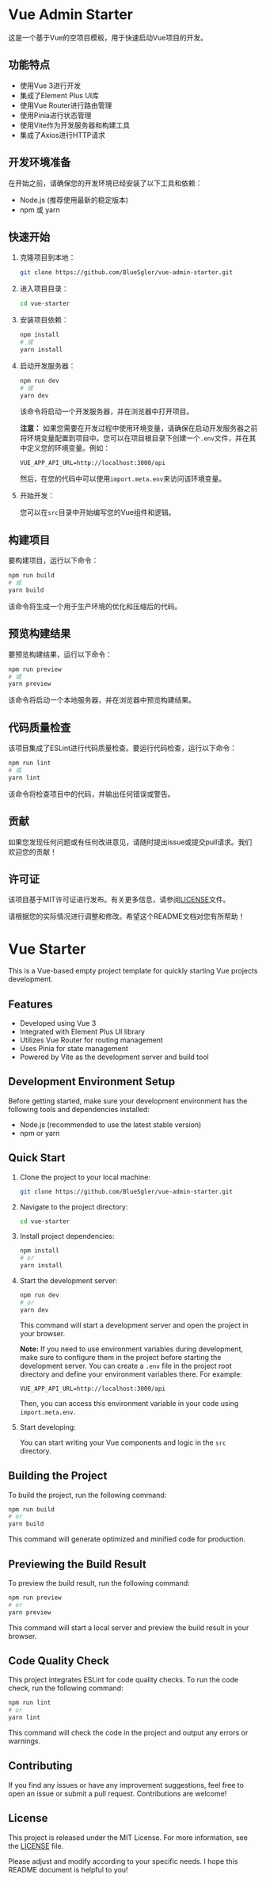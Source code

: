 # Vue Admin Starter

这是一个基于Vue的空项目模板，用于快速启动Vue项目的开发。

## 功能特点

- 使用Vue 3进行开发
- 集成了Element Plus UI库
- 使用Vue Router进行路由管理
- 使用Pinia进行状态管理
- 使用Vite作为开发服务器和构建工具
- 集成了Axios进行HTTP请求

## 开发环境准备

在开始之前，请确保您的开发环境已经安装了以下工具和依赖：

- Node.js (推荐使用最新的稳定版本)
- npm 或 yarn

## 快速开始

1. 克隆项目到本地：

   ```bash
   git clone https://github.com/BlueSgler/vue-admin-starter.git
   ```

2. 进入项目目录：

   ```bash
   cd vue-starter
   ```

3. 安装项目依赖：

   ```bash
   npm install
   # 或
   yarn install
   ```

4. 启动开发服务器：

   ```bash
   npm run dev
   # 或
   yarn dev
   ```

   该命令将启动一个开发服务器，并在浏览器中打开项目。

   **注意：** 如果您需要在开发过程中使用环境变量，请确保在启动开发服务器之前将环境变量配置到项目中。您可以在项目根目录下创建一个`.env`文件，并在其中定义您的环境变量。例如：

   ```
   VUE_APP_API_URL=http://localhost:3000/api
   ```

   然后，在您的代码中可以使用`import.meta.env`来访问该环境变量。

5. 开始开发：

   您可以在`src`目录中开始编写您的Vue组件和逻辑。

## 构建项目

要构建项目，运行以下命令：

```bash
npm run build
# 或
yarn build
```

该命令将生成一个用于生产环境的优化和压缩后的代码。

## 预览构建结果

要预览构建结果，运行以下命令：

```bash
npm run preview
# 或
yarn preview
```

该命令将启动一个本地服务器，并在浏览器中预览构建结果。

## 代码质量检查

该项目集成了ESLint进行代码质量检查。要运行代码检查，运行以下命令：

```bash
npm run lint
# 或
yarn lint
```

该命令将检查项目中的代码，并输出任何错误或警告。

## 贡献

如果您发现任何问题或有任何改进意见，请随时提出issue或提交pull请求。我们欢迎您的贡献！

## 许可证

该项目基于MIT许可证进行发布。有关更多信息，请参阅[LICENSE](./LICENSE)文件。

请根据您的实际情况进行调整和修改。希望这个README文档对您有所帮助！

# Vue Starter

This is a Vue-based empty project template for quickly starting Vue projects development.

## Features

- Developed using Vue 3
- Integrated with Element Plus UI library
- Utilizes Vue Router for routing management
- Uses Pinia for state management
- Powered by Vite as the development server and build tool

## Development Environment Setup

Before getting started, make sure your development environment has the following tools and dependencies installed:

- Node.js (recommended to use the latest stable version)
- npm or yarn

## Quick Start

1. Clone the project to your local machine:

   ```bash
   git clone https://github.com/BlueSgler/vue-admin-starter.git
   ```

2. Navigate to the project directory:

   ```bash
   cd vue-starter
   ```

3. Install project dependencies:

   ```bash
   npm install
   # or
   yarn install
   ```

4. Start the development server:

   ```bash
   npm run dev
   # or
   yarn dev
   ```

   This command will start a development server and open the project in your browser.

   **Note:** If you need to use environment variables during development, make sure to configure them in the project before starting the development server. You can create a `.env` file in the project root directory and define your environment variables there. For example:

   ```
   VUE_APP_API_URL=http://localhost:3000/api
   ```

   Then, you can access this environment variable in your code using `import.meta.env`.

5. Start developing:

   You can start writing your Vue components and logic in the `src` directory.

## Building the Project

To build the project, run the following command:

```bash
npm run build
# or
yarn build
```

This command will generate optimized and minified code for production.

## Previewing the Build Result

To preview the build result, run the following command:

```bash
npm run preview
# or
yarn preview
```

This command will start a local server and preview the build result in your browser.

## Code Quality Check

This project integrates ESLint for code quality checks. To run the code check, run the following command:

```bash
npm run lint
# or
yarn lint
```

This command will check the code in the project and output any errors or warnings.

## Contributing

If you find any issues or have any improvement suggestions, feel free to open an issue or submit a pull request. Contributions are welcome!

## License

This project is released under the MIT License. For more information, see the [LICENSE](./LICENSE) file.

Please adjust and modify according to your specific needs. I hope this README document is helpful to you!
